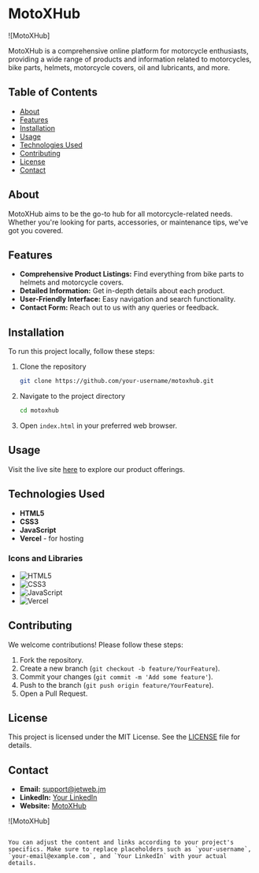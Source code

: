 # MotoXHub

![MotoXHub]

MotoXHub is a comprehensive online platform for motorcycle enthusiasts, providing a wide range of products and information related to motorcycles, bike parts, helmets, motorcycle covers, oil and lubricants, and more.

## Table of Contents

- [About](#about)
- [Features](#features)
- [Installation](#installation)
- [Usage](#usage)
- [Technologies Used](#technologies-used)
- [Contributing](#contributing)
- [License](#license)
- [Contact](#contact)

## About

MotoXHub aims to be the go-to hub for all motorcycle-related needs. Whether you're looking for parts, accessories, or maintenance tips, we've got you covered.

## Features

- **Comprehensive Product Listings:** Find everything from bike parts to helmets and motorcycle covers.
- **Detailed Information:** Get in-depth details about each product.
- **User-Friendly Interface:** Easy navigation and search functionality.
- **Contact Form:** Reach out to us with any queries or feedback.

## Installation

To run this project locally, follow these steps:

1. Clone the repository
    ```sh
    git clone https://github.com/your-username/motoxhub.git
    ```
2. Navigate to the project directory
    ```sh
    cd motoxhub
    ```
3. Open `index.html` in your preferred web browser.

## Usage

Visit the live site [here](https://motoxhub.vercel.app) to explore our product offerings.

## Technologies Used

- **HTML5**
- **CSS3**
- **JavaScript**
- **Vercel** - for hosting

### Icons and Libraries

- ![HTML5](https://img.icons8.com/color/48/000000/html-5.png)
- ![CSS3](https://img.icons8.com/color/48/000000/css3.png)
- ![JavaScript](https://img.icons8.com/color/48/000000/javascript.png)
- ![Vercel](https://img.icons8.com/nolan/48/vercel.png)

## Contributing

We welcome contributions! Please follow these steps:

1. Fork the repository.
2. Create a new branch (`git checkout -b feature/YourFeature`).
3. Commit your changes (`git commit -m 'Add some feature'`).
4. Push to the branch (`git push origin feature/YourFeature`).
5. Open a Pull Request.

## License

This project is licensed under the MIT License. See the [LICENSE](LICENSE) file for details.

## Contact

- **Email:** support@jetweb.jm
- **LinkedIn:** [Your LinkedIn](https://www.linkedin.com/in/psyschology)
- **Website:** [MotoXHub](https://motoxhub.vercel.app)

![MotoXHub]
```

You can adjust the content and links according to your project's specifics. Make sure to replace placeholders such as `your-username`, `your-email@example.com`, and `Your LinkedIn` with your actual details.
